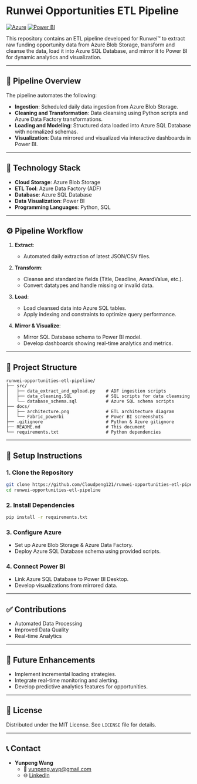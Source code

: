 # Runwei Opportunities ETL Pipeline 

[![Azure](https://img.shields.io/badge/Cloud-Azure-0078D4.svg?style=flat&logo=microsoftazure)](https://azure.microsoft.com/) 
[![Power BI](https://img.shields.io/badge/Visualization-Power%20BI-F2C811.svg?style=flat&logo=powerbi)](https://powerbi.microsoft.com/)

This repository contains an ETL pipeline developed for Runwei™ to extract raw funding opportunity data from Azure Blob Storage, transform and cleanse the data, load it into Azure SQL Database, and mirror it to Power BI for dynamic analytics and visualization.

---

## 📌 **Pipeline Overview**

The pipeline automates the following:

- **Ingestion**: Scheduled daily data ingestion from Azure Blob Storage.
- **Cleaning and Transformation**: Data cleansing using Python scripts and Azure Data Factory transformations.
- **Loading and Modeling**: Structured data loaded into Azure SQL Database with normalized schemas.
- **Visualization**: Data mirrored and visualized via interactive dashboards in Power BI.

---

## 🔧 **Technology Stack**

- **Cloud Storage**: Azure Blob Storage
- **ETL Tool**: Azure Data Factory (ADF)
- **Database**: Azure SQL Database
- **Data Visualization**: Power BI
- **Programming Languages**: Python, SQL

---

## ⚙️ **Pipeline Workflow**

1. **Extract**:  
   - Automated daily extraction of latest JSON/CSV files.

2. **Transform**:  
   - Cleanse and standardize fields (Title, Deadline, AwardValue, etc.).
   - Convert datatypes and handle missing or invalid data.

3. **Load**:  
   - Load cleansed data into Azure SQL tables.
   - Apply indexing and constraints to optimize query performance.

4. **Mirror & Visualize**:  
   - Mirror SQL Database schema to Power BI model.
   - Develop dashboards showing real-time analytics and metrics.

---

## 📂 **Project Structure**

```
runwei-opportunities-etl-pipeline/
├── src/
│   ├── data_extract_and_upload.py    # ADF ingestion scripts
│   ├── data_cleaning.SQL             # SQL scripts for data cleansing
│   └── database_schema.sql           # Azure SQL schema scripts
├── docs/
│   ├── architecture.png              # ETL architecture diagram
│   └── Fabric_powerbi                # Power BI screenshots
├── .gitignore                        # Python & Azure gitignore
├── README.md                         # This document
└── requirements.txt                  # Python dependencies
```

---

## 🚀 **Setup Instructions**
### 1. Clone the Repository

```bash
git clone https://github.com/Cloudpeng121/runwei-opportunities-etl-pipeline.git
cd runwei-opportunities-etl-pipeline
```

### 2. Install Dependencies

```bash
pip install -r requirements.txt
```

### 3. Configure Azure

- Set up Azure Blob Storage & Azure Data Factory.
- Deploy Azure SQL Database schema using provided scripts.

### 4. Connect Power BI

- Link Azure SQL Database to Power BI Desktop.
- Develop visualizations from mirrored data.

---

## ✅ Contributions

- Automated Data Processing
- Improved Data Quality
- Real-time Analytics

---

## 📝 Future Enhancements

- Implement incremental loading strategies.
- Integrate real-time monitoring and alerting.
- Develop predictive analytics features for opportunities.

---

## 🤝 License

Distributed under the MIT License. See `LICENSE` file for details.

---

## 📞 Contact

- **Yunpeng Wang**
  - 📧 [yunpeng.wyp@gmail.com](mailto:yunpeng.wyp@gmail.com)
  - 🌐 [LinkedIn](https://www.linkedin.com/in/yunpeng-wang-a33215247/)

